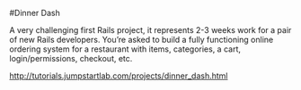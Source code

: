 #Dinner Dash

A very challenging first Rails project, it represents 2-3 weeks work for a
pair of new Rails developers. You’re asked to build a fully functioning online
ordering system for a restaurant with items, categories, a cart,
login/permissions, checkout, etc.

http://tutorials.jumpstartlab.com/projects/dinner_dash.html
